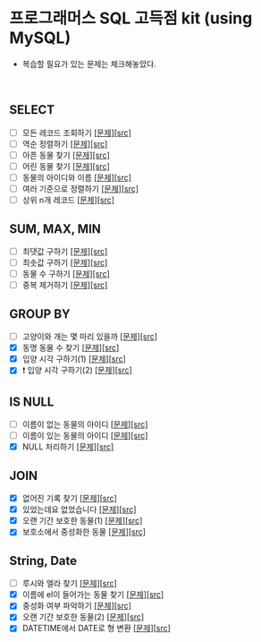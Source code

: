 # 프로그래머스 SQL 고득점 kit (using MySQL)
- 복습할 필요가 있는 문제는 체크해놓았다.  
<br>

## SELECT
- [ ] 모든 레코드 조회하기 [\[문제\]](https://programmers.co.kr/learn/courses/30/lessons/59034)[\[src\]](./PR_59034.sql)
- [ ] 역순 정렬하기 [\[문제\]](https://programmers.co.kr/learn/courses/30/lessons/59035)[\[src\]](./PR_59035.sql)
- [ ] 아픈 동물 찾기 [\[문제\]](https://programmers.co.kr/learn/courses/30/lessons/59036)[\[src\]](./PR_59036.sql)
- [ ] 어린 동물 찾기 [\[문제\]](https://programmers.co.kr/learn/courses/30/lessons/59037)[\[src\]](./PR_59037.sql)
- [ ] 동물의 아이디와 이름 [\[문제\]](https://programmers.co.kr/learn/courses/30/lessons/59403)[\[src\]](./PR_59403.sql)
- [ ] 여러 기준으로 정렬하기 [\[문제\]](https://programmers.co.kr/learn/courses/30/lessons/59404)[\[src\]](./PR_59404.sql)
- [ ] 상위 n개 레코드 [\[문제\]](https://programmers.co.kr/learn/courses/30/lessons/59405)[\[src\]](./PR_59405.sql)

## SUM, MAX, MIN
- [ ] 최댓값 구하기 [\[문제\]](https://programmers.co.kr/learn/courses/30/lessons/59415)[\[src\]](./PR_59415.sql)
- [ ] 최솟값 구하기 [\[문제\]](https://programmers.co.kr/learn/courses/30/lessons/59038)[\[src\]](./PR_59038.sql)
- [ ] 동물 수 구하기 [\[문제\]](https://programmers.co.kr/learn/courses/30/lessons/59406)[\[src\]](./PR_59406.sql)
- [ ] 중복 제거하기 [\[문제\]](https://programmers.co.kr/learn/courses/30/lessons/59408)[\[src\]](./PR_59408.sql)

## GROUP BY
- [ ] 고양이와 개는 몇 마리 있을까 [\[문제\]](https://programmers.co.kr/learn/courses/30/lessons/59040)[\[src\]](./PR_59040.sql)
- [X] 동명 동물 수 찾기 [\[문제\]](https://programmers.co.kr/learn/courses/30/lessons/59041)[\[src\]](./PR_59041.sql)
- [X] 입양 시각 구하기(1) [\[문제\]](https://programmers.co.kr/learn/courses/30/lessons/59412)[\[src\]](./PR_59412.sql)
- [X] ❗ 입양 시각 구하기(2) [\[문제\]](https://programmers.co.kr/learn/courses/30/lessons/59413)[\[src\]](./PR_59413.sql)

## IS NULL
- [ ] 이름이 없는 동물의 아이디 [\[문제\]](https://programmers.co.kr/learn/courses/30/lessons/59039)[\[src\]](./PR_59039.sql)
- [ ] 이름이 있는 동물의 아이디 [\[문제\]](https://programmers.co.kr/learn/courses/30/lessons/59407)[\[src\]](./PR_59407.sql)
- [X] NULL 처리하기 [\[문제\]](https://programmers.co.kr/learn/courses/30/lessons/59410)[\[src\]](./PR_59410.sql)

## JOIN
- [X] 없어진 기록 찾기 [\[문제\]](https://programmers.co.kr/learn/courses/30/lessons/59042)[\[src\]](./PR_59042.sql)
- [X] 있었는데요 없었습니다 [\[문제\]](https://programmers.co.kr/learn/courses/30/lessons/59043)[\[src\]](./PR_59043.sql)
- [X] 오랜 기간 보호한 동물(1) [\[문제\]](https://programmers.co.kr/learn/courses/30/lessons/59044)[\[src\]](./PR_59044.sql)
- [X] 보호소에서 중성화한 동물 [\[문제\]](https://programmers.co.kr/learn/courses/30/lessons/59045)[\[src\]](./PR_59045.sql)

## String, Date
- [ ] 루시와 엘라 찾기 [\[문제\]](https://programmers.co.kr/learn/courses/30/lessons/59046)[\[src\]](./PR_59046.sql)
- [X] 이름에 el이 들어가는 동물 찾기 [\[문제\]](https://programmers.co.kr/learn/courses/30/lessons/59047)[\[src\]](./PR_59047.sql)
- [X] 중성화 여부 파악하기 [\[문제\]](https://programmers.co.kr/learn/courses/30/lessons/59409)[\[src\]](./PR_59409.sql)
- [X] 오랜 기간 보호한 동물(2) [\[문제\]](https://programmers.co.kr/learn/courses/30/lessons/59411)[\[src\]](./PR_59411.sql)
- [X] DATETIME에서 DATE로 형 변환 [\[문제\]](https://programmers.co.kr/learn/courses/30/lessons/59414)[\[src\]](./PR_59414.sql)